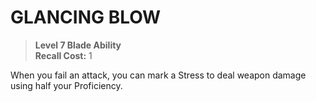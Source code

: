 # GLANCING BLOW

> **Level 7 Blade Ability**  
> **Recall Cost:** 1

When you fail an attack, you can mark a Stress to deal weapon damage using half your Proficiency.
